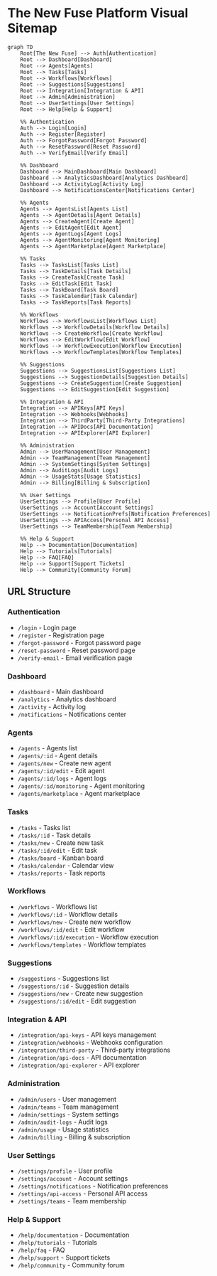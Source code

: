 # The New Fuse Platform Visual Sitemap

```mermaid
graph TD
    Root[The New Fuse] --> Auth[Authentication]
    Root --> Dashboard[Dashboard]
    Root --> Agents[Agents]
    Root --> Tasks[Tasks]
    Root --> Workflows[Workflows]
    Root --> Suggestions[Suggestions]
    Root --> Integration[Integration & API]
    Root --> Admin[Administration]
    Root --> UserSettings[User Settings]
    Root --> Help[Help & Support]
    
    %% Authentication
    Auth --> Login[Login]
    Auth --> Register[Register]
    Auth --> ForgotPassword[Forgot Password]
    Auth --> ResetPassword[Reset Password]
    Auth --> VerifyEmail[Verify Email]
    
    %% Dashboard
    Dashboard --> MainDashboard[Main Dashboard]
    Dashboard --> AnalyticsDashboard[Analytics Dashboard]
    Dashboard --> ActivityLog[Activity Log]
    Dashboard --> NotificationsCenter[Notifications Center]
    
    %% Agents
    Agents --> AgentsList[Agents List]
    Agents --> AgentDetails[Agent Details]
    Agents --> CreateAgent[Create Agent]
    Agents --> EditAgent[Edit Agent]
    Agents --> AgentLogs[Agent Logs]
    Agents --> AgentMonitoring[Agent Monitoring]
    Agents --> AgentMarketplace[Agent Marketplace]
    
    %% Tasks
    Tasks --> TasksList[Tasks List]
    Tasks --> TaskDetails[Task Details]
    Tasks --> CreateTask[Create Task]
    Tasks --> EditTask[Edit Task]
    Tasks --> TaskBoard[Task Board]
    Tasks --> TaskCalendar[Task Calendar]
    Tasks --> TaskReports[Task Reports]
    
    %% Workflows
    Workflows --> WorkflowsList[Workflows List]
    Workflows --> WorkflowDetails[Workflow Details]
    Workflows --> CreateWorkflow[Create Workflow]
    Workflows --> EditWorkflow[Edit Workflow]
    Workflows --> WorkflowExecution[Workflow Execution]
    Workflows --> WorkflowTemplates[Workflow Templates]
    
    %% Suggestions
    Suggestions --> SuggestionsList[Suggestions List]
    Suggestions --> SuggestionDetails[Suggestion Details]
    Suggestions --> CreateSuggestion[Create Suggestion]
    Suggestions --> EditSuggestion[Edit Suggestion]
    
    %% Integration & API
    Integration --> APIKeys[API Keys]
    Integration --> Webhooks[Webhooks]
    Integration --> ThirdParty[Third-Party Integrations]
    Integration --> APIDocs[API Documentation]
    Integration --> APIExplorer[API Explorer]
    
    %% Administration
    Admin --> UserManagement[User Management]
    Admin --> TeamManagement[Team Management]
    Admin --> SystemSettings[System Settings]
    Admin --> AuditLogs[Audit Logs]
    Admin --> UsageStats[Usage Statistics]
    Admin --> Billing[Billing & Subscription]
    
    %% User Settings
    UserSettings --> Profile[User Profile]
    UserSettings --> Account[Account Settings]
    UserSettings --> NotificationPrefs[Notification Preferences]
    UserSettings --> APIAccess[Personal API Access]
    UserSettings --> TeamMembership[Team Membership]
    
    %% Help & Support
    Help --> Documentation[Documentation]
    Help --> Tutorials[Tutorials]
    Help --> FAQ[FAQ]
    Help --> Support[Support Tickets]
    Help --> Community[Community Forum]
```

## URL Structure

### Authentication
- `/login` - Login page
- `/register` - Registration page
- `/forgot-password` - Forgot password page
- `/reset-password` - Reset password page
- `/verify-email` - Email verification page

### Dashboard
- `/dashboard` - Main dashboard
- `/analytics` - Analytics dashboard
- `/activity` - Activity log
- `/notifications` - Notifications center

### Agents
- `/agents` - Agents list
- `/agents/:id` - Agent details
- `/agents/new` - Create new agent
- `/agents/:id/edit` - Edit agent
- `/agents/:id/logs` - Agent logs
- `/agents/:id/monitoring` - Agent monitoring
- `/agents/marketplace` - Agent marketplace

### Tasks
- `/tasks` - Tasks list
- `/tasks/:id` - Task details
- `/tasks/new` - Create new task
- `/tasks/:id/edit` - Edit task
- `/tasks/board` - Kanban board
- `/tasks/calendar` - Calendar view
- `/tasks/reports` - Task reports

### Workflows
- `/workflows` - Workflows list
- `/workflows/:id` - Workflow details
- `/workflows/new` - Create new workflow
- `/workflows/:id/edit` - Edit workflow
- `/workflows/:id/execution` - Workflow execution
- `/workflows/templates` - Workflow templates

### Suggestions
- `/suggestions` - Suggestions list
- `/suggestions/:id` - Suggestion details
- `/suggestions/new` - Create new suggestion
- `/suggestions/:id/edit` - Edit suggestion

### Integration & API
- `/integration/api-keys` - API keys management
- `/integration/webhooks` - Webhooks configuration
- `/integration/third-party` - Third-party integrations
- `/integration/api-docs` - API documentation
- `/integration/api-explorer` - API explorer

### Administration
- `/admin/users` - User management
- `/admin/teams` - Team management
- `/admin/settings` - System settings
- `/admin/audit-logs` - Audit logs
- `/admin/usage` - Usage statistics
- `/admin/billing` - Billing & subscription

### User Settings
- `/settings/profile` - User profile
- `/settings/account` - Account settings
- `/settings/notifications` - Notification preferences
- `/settings/api-access` - Personal API access
- `/settings/teams` - Team membership

### Help & Support
- `/help/documentation` - Documentation
- `/help/tutorials` - Tutorials
- `/help/faq` - FAQ
- `/help/support` - Support tickets
- `/help/community` - Community forum
